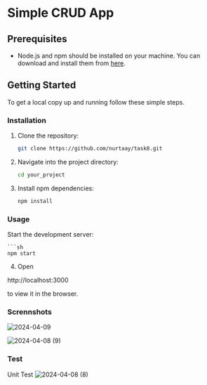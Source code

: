 # Simple CRUD App

## Prerequisites

- Node.js and npm should be installed on your machine. You can download and install them from [here](https://nodejs.org/).

## Getting Started

To get a local copy up and running follow these simple steps.

### Installation

1. Clone the repository:
   ```sh
   git clone https://github.com/nurtaay/task8.git
   
2. Navigate into the project directory:
    ```sh
   cd your_project


3. Install npm dependencies:
    ```sh
    npm install

### Usage
Start the development server:
 
    ```sh
    npm start

4. Open 

http://localhost:3000
 
to view it in the browser.

### Scrennshots

![2024-04-09](https://github.com/nurtaay/task8/assets/113616396/e8c28cfe-7ad2-4ba8-a4e1-4bfaac326a40)

![2024-04-08 (9)](https://github.com/nurtaay/task8/assets/113616396/e95e82ee-8379-4306-8bb1-5bae18bf789f)


### Test

Unit Test
![2024-04-08 (8)](https://github.com/nurtaay/task8/assets/113616396/8b91c135-17e5-42d6-8504-bd379f5a9236)

